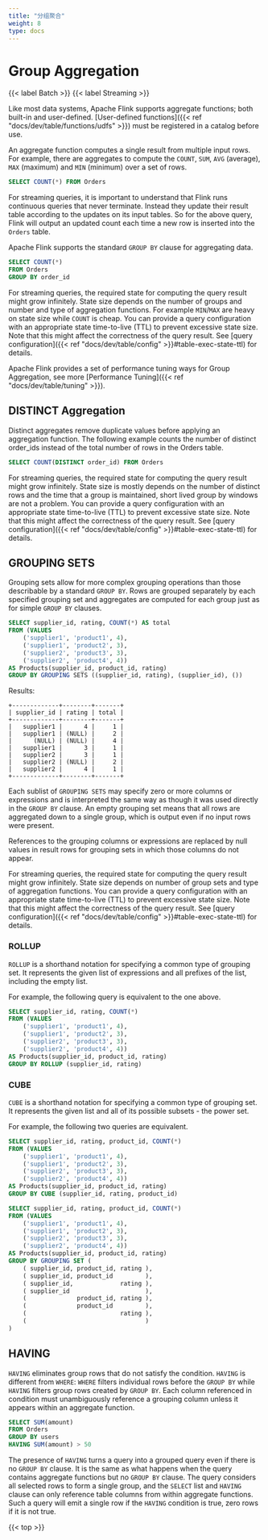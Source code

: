 ```yaml
---
title: "分组聚合"
weight: 8
type: docs
---
```

<!--
Licensed to the Apache Software Foundation (ASF) under one
or more contributor license agreements.  See the NOTICE file
distributed with this work for additional information
regarding copyright ownership.  The ASF licenses this file
to you under the Apache License, Version 2.0 (the
"License"); you may not use this file except in compliance
with the License.  You may obtain a copy of the License at

  http://www.apache.org/licenses/LICENSE-2.0

Unless required by applicable law or agreed to in writing,
software distributed under the License is distributed on an
"AS IS" BASIS, WITHOUT WARRANTIES OR CONDITIONS OF ANY
KIND, either express or implied.  See the License for the
specific language governing permissions and limitations
under the License.
-->

# Group Aggregation
{{< label Batch >}} {{< label Streaming >}}

Like most data systems, Apache Flink supports aggregate functions; both built-in and user-defined. [User-defined functions]({{< ref "docs/dev/table/functions/udfs" >}}) must be registered in a catalog before use.

An aggregate function computes a single result from multiple input rows. For example, there are aggregates to compute the `COUNT`, `SUM`, `AVG` (average), `MAX` (maximum) and `MIN` (minimum) over a set of rows.

```sql
SELECT COUNT(*) FROM Orders
```

For streaming queries, it is important to understand that Flink runs continuous queries that never terminate. Instead they update their result table according to the updates on its input tables. So for the above query, Flink will output an updated count each time a new row is inserted into the `Orders` table.

Apache Flink supports the standard `GROUP BY` clause for aggregating data.

```sql
SELECT COUNT(*)
FROM Orders
GROUP BY order_id
```

For streaming queries, the required state for computing the query result might grow infinitely. State size depends on the number of groups and number and type of aggregation functions. For example `MIN`/`MAX` are heavy on state size while `COUNT` is cheap. You can provide a query configuration with an appropriate state time-to-live (TTL) to prevent excessive state size. Note that this might affect the correctness of the query result. See [query configuration]({{< ref "docs/dev/table/config" >}}#table-exec-state-ttl) for details.

Apache Flink provides a set of performance tuning ways for Group Aggregation, see more [Performance Tuning]({{< ref "docs/dev/table/tuning" >}}).

## DISTINCT Aggregation

Distinct aggregates remove duplicate values before applying an aggregation function. The following example counts the number of distinct order_ids instead of the total number of rows in the Orders table.

```sql
SELECT COUNT(DISTINCT order_id) FROM Orders
```

For streaming queries, the required state for computing the query result might grow infinitely. State size is mostly depends on the number of distinct rows and the time that a group is maintained, short lived group by windows are not a problem. You can provide a query configuration with an appropriate state time-to-live (TTL) to prevent excessive state size. Note that this might affect the correctness of the query result. See [query configuration]({{< ref "docs/dev/table/config" >}}#table-exec-state-ttl) for details.

## GROUPING SETS

Grouping sets allow for more complex grouping operations than those describable by a standard `GROUP BY`. Rows are grouped separately by each specified grouping set and aggregates are computed for each group just as for simple `GROUP BY` clauses.

```sql
SELECT supplier_id, rating, COUNT(*) AS total
FROM (VALUES
    ('supplier1', 'product1', 4),
    ('supplier1', 'product2', 3),
    ('supplier2', 'product3', 3),
    ('supplier2', 'product4', 4))
AS Products(supplier_id, product_id, rating)
GROUP BY GROUPING SETS ((supplier_id, rating), (supplier_id), ())
```

Results:

```
+-------------+--------+-------+
| supplier_id | rating | total |
+-------------+--------+-------+
|   supplier1 |      4 |     1 |
|   supplier1 | (NULL) |     2 |
|      (NULL) | (NULL) |     4 |
|   supplier1 |      3 |     1 |
|   supplier2 |      3 |     1 |
|   supplier2 | (NULL) |     2 |
|   supplier2 |      4 |     1 |
+-------------+--------+-------+
```

Each sublist of `GROUPING SETS` may specify zero or more columns or expressions and is interpreted the same way as though it was used directly in the `GROUP BY` clause. An empty grouping set means that all rows are aggregated down to a single group, which is output even if no input rows were present.

References to the grouping columns or expressions are replaced by null values in result rows for grouping sets in which those columns do not appear.

For streaming queries, the required state for computing the query result might grow infinitely. State size depends on number of group sets and type of aggregation functions. You can provide a query configuration with an appropriate state time-to-live (TTL) to prevent excessive state size. Note that this might affect the correctness of the query result. See [query configuration]({{< ref "docs/dev/table/config" >}}#table-exec-state-ttl) for details.

### ROLLUP

`ROLLUP` is a shorthand notation for specifying a common type of grouping set. It represents the given list of expressions and all prefixes of the list, including the empty list.

For example, the following query is equivalent to the one above.

```sql
SELECT supplier_id, rating, COUNT(*)
FROM (VALUES
    ('supplier1', 'product1', 4),
    ('supplier1', 'product2', 3),
    ('supplier2', 'product3', 3),
    ('supplier2', 'product4', 4))
AS Products(supplier_id, product_id, rating)
GROUP BY ROLLUP (supplier_id, rating)
```

### CUBE

`CUBE` is a shorthand notation for specifying a common type of grouping set. It represents the given list and all of its possible subsets - the power set.

For example, the following two queries are equivalent.

```sql
SELECT supplier_id, rating, product_id, COUNT(*)
FROM (VALUES
    ('supplier1', 'product1', 4),
    ('supplier1', 'product2', 3),
    ('supplier2', 'product3', 3),
    ('supplier2', 'product4', 4))
AS Products(supplier_id, product_id, rating)
GROUP BY CUBE (supplier_id, rating, product_id)

SELECT supplier_id, rating, product_id, COUNT(*)
FROM (VALUES
    ('supplier1', 'product1', 4),
    ('supplier1', 'product2', 3),
    ('supplier2', 'product3', 3),
    ('supplier2', 'product4', 4))
AS Products(supplier_id, product_id, rating)
GROUP BY GROUPING SET (
    ( supplier_id, product_id, rating ),
    ( supplier_id, product_id         ),
    ( supplier_id,             rating ),
    ( supplier_id                     ),
    (              product_id, rating ),
    (              product_id         ),
    (                          rating ),
    (                                 )
)
```

## HAVING

`HAVING` eliminates group rows that do not satisfy the condition. `HAVING` is different from `WHERE`: `WHERE` filters individual rows before the `GROUP BY` while `HAVING` filters group rows created by `GROUP BY`. Each column referenced in condition must unambiguously reference a grouping column unless it appears within an aggregate function.

```sql
SELECT SUM(amount)
FROM Orders
GROUP BY users
HAVING SUM(amount) > 50
```

The presence of `HAVING` turns a query into a grouped query even if there is no `GROUP BY` clause. It is the same as what happens when the query contains aggregate functions but no `GROUP BY` clause. The query considers all selected rows to form a single group, and the `SELECT` list and `HAVING` clause can only reference table columns from within aggregate functions. Such a query will emit a single row if the `HAVING` condition is true, zero rows if it is not true.

{{< top >}}
